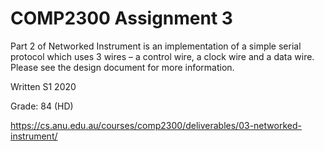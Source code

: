 # COMP2300 Assignment 3

Part 2 of Networked Instrument is an implementation of a simple serial protocol which uses 3 wires – a control wire, a clock wire and a data wire. Please see the design document for more information. 

Written S1 2020

Grade: 84 (HD)

<https://cs.anu.edu.au/courses/comp2300/deliverables/03-networked-instrument/>

